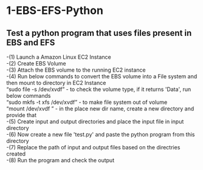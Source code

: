 # 1-EBS-EFS-Python
## Test a python program that uses files present in EBS and EFS
-(1) Launch a Amazon Linux EC2 Instance  
-(2) Create EBS Volume  
-(3) Attach the EBS volume to the running EC2 instance  
-(4) Run below commands to convert the EBS volume into a File system and then mount to directory in EC2 Instance  
“sudo file -s /dev/xvdf” - to check the volume type, if it returns 'Data', run below commands  
“sudo mkfs -t xfs /dev/xvdf” - to make file system out of volume  
“mount /dev/xvdf <new dir name>” - in the place new dir name, create a new directory and provide that  
-(5) Create input and output directories and place the input file in input directory  
-(6) Now create a new file 'test.py' and paste the python program from this directory  
-(7) Replace the path of input and output files based on the directries created  
-(8) Run the program and check the output  
